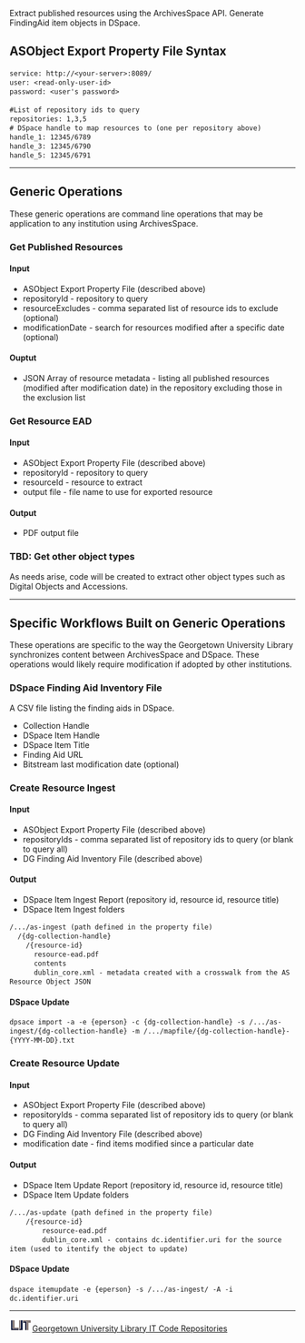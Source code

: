 Extract published resources using the ArchivesSpace API.
Generate FindingAid item objects in DSpace.

## ASObject Export Property File Syntax
```
service: http://<your-server>:8089/
user: <read-only-user-id>
password: <user's password>

#List of repository ids to query
repositories: 1,3,5
# DSpace handle to map resources to (one per repository above)
handle_1: 12345/6789 
handle_3: 12345/6790
handle_5: 12345/6791
```
***

## Generic Operations
These generic operations are command line operations that may be application to any institution using ArchivesSpace.

### Get Published Resources

#### Input
* ASObject Export Property File (described above)
* repositoryId - repository to query
* resourceExcludes - comma separated list of resource ids to exclude (optional)
* modificationDate - search for resources modified after a specific date (optional)

#### Ouptut
* JSON Array of resource metadata - listing all published resources (modified after modification date) in the repository excluding those in the exclusion list

### Get Resource EAD

#### Input
* ASObject Export Property File (described above)
* repositoryId - repository to query
* resourceId - resource to extract
* output file - file name to use for exported resource

#### Output
* PDF output file

### TBD: Get other object types
As needs arise, code will be created to extract other object types such as Digital Objects and Accessions.  

***

## Specific Workflows Built on Generic Operations
These operations are specific to the way the Georgetown University Library synchronizes content between ArchivesSpace and DSpace.  These operations would likely require modification if adopted by other institutions.

### DSpace Finding Aid Inventory File
A CSV file listing the finding aids in DSpace.

* Collection Handle
* DSpace Item Handle
* DSpace Item Title
* Finding Aid URL
* Bitstream last modification date (optional)

### Create Resource Ingest 

#### Input
* ASObject Export Property File (described above)
* repositoryIds - comma separated list of repository ids to query (or blank to query all)
* DG Finding Aid Inventory File (described above)

#### Output
* DSpace Item Ingest Report (repository id, resource id, resource title)
* DSpace Item Ingest folders

```
/.../as-ingest (path defined in the property file)
  /{dg-collection-handle}
    /{resource-id}
      resource-ead.pdf
      contents
      dublin_core.xml - metadata created with a crosswalk from the AS Resource Object JSON
```

#### DSpace Update
```
dpsace import -a -e {eperson} -c {dg-collection-handle} -s /.../as-ingest/{dg-collection-handle} -m /.../mapfile/{dg-collection-handle}-{YYYY-MM-DD}.txt
```

### Create Resource Update

#### Input
* ASObject Export Property File (described above)
* repositoryIds - comma separated list of repository ids to query (or blank to query all)
* DG Finding Aid Inventory File (described above)
* modification date - find items modified since a particular date

#### Output
* DSpace Item Update Report (repository id, resource id, resource title)
* DSpace Item Update folders

```
/.../as-update (path defined in the property file)
    /{resource-id}
        resource-ead.pdf
        dublin_core.xml - contains dc.identifier.uri for the source item (used to itentify the object to update)
```

#### DSpace Update
```
dspace itemupdate -e {eperson} -s /.../as-ingest/ -A -i dc.identifier.uri
```

***
[![Georgetown University Library IT Code Repositories](https://raw.githubusercontent.com/Georgetown-University-Libraries/georgetown-university-libraries.github.io/master/LIT-logo-small.png)Georgetown University Library IT Code Repositories](http://georgetown-university-libraries.github.io/)

